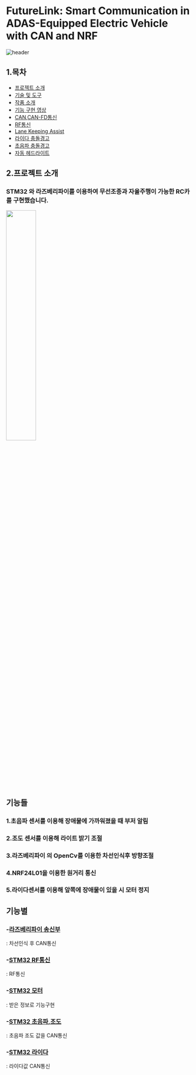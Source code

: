 # FutureLink: Smart Communication in ADAS-Equipped Electric Vehicle with CAN and NRF
![header](https://capsule-render.vercel.app/api?type=shark&color=auto&height=300&section=header&text=Future%20Link&fontSize=90)

##  1.목차 

-   [프로젝트 소개](#2.-프로젝트-소개)
-   [기술 및 도구](#-기술-및-도구)
-   [작품 소개](#-작품-소개)
-   [기능 구현 영상](#-기능-구현-영상)
  - [CAN,CAN-FD통신](#1-CAN,CAN-FD-통신)
  - [RF통신](#2-RF-통신)
  - [Lane Keeping Assist](#2-Lane-Keeping-Assist)
  - [라이다 충돌경고](#2-라이다-충돌경고)
  - [초음파 충돌경고](#2-초음파-충돌경고)
  - [자동 헤드라이트](#2-자동-헤드라이트)


## 2.프로젝트 소개
### STM32 와 라즈베리파이를 이용하여 무선조종과 자율주행이 가능한 RC카를 구현했습니다.

<img width="40%" src="https://github.com/crasdok/capstone/assets/118472691/78160e14-c080-440e-9248-77b9b9e72d66"/>

## 기능들
  ### 1.초음파 센서를 이용해 장애물에 가까워졌을 때 부저 알림
  ### 2.조도 센서를 이용해 라이트 밝기 조절
  ### 3.라즈베리파이 의 OpenCv를 이용한 차선인식후 방향조절
  ### 4.NRF24L01을 이용한 원거리 통신
  ### 5.라이다센서를 이용해 앞쪽에 장애물이 있을 시 모터 정지

## 기능별

  ### -[라즈베리파이 송신부](https://github.com/crasdok/capstone/blob/main/RaspberryPi_Tx/RaspberryPi_Tx.py)
: 차선인식 후 CAN통신

  ### -[STM32 RF통신](https://github.com/crasdok/capstone/tree/main/STM32F411_TX)
: RF통신

  ### -[STM32 모터](https://github.com/crasdok/capstone/tree/main/STM32H7A3ZI_1_RX)
: 받은 정보로 기능구현

  ### -[STM32 초음파,조도](https://github.com/crasdok/capstone/tree/main/STM32H7A3ZI_2_TX)
: 초음파 조도 값을 CAN통신

  ### -[STM32 라이다](https://github.com/crasdok/capstone/tree/main/STM32H7A3ZI_3_TX)
: 라이다값 CAN통신


